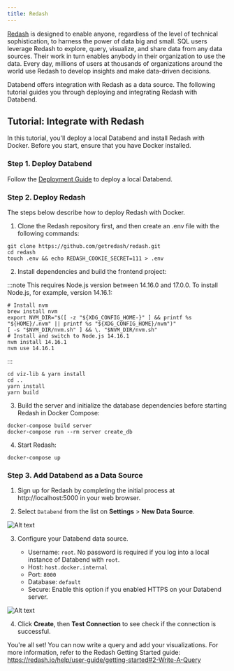 ```yaml
---
title: Redash
---
```


[Redash](https://redash.io/) is designed to enable anyone, regardless of the level of technical sophistication, to harness the power of data big and small. SQL users leverage Redash to explore, query, visualize, and share data from any data sources. Their work in turn enables anybody in their organization to use the data. Every day, millions of users at thousands of organizations around the world use Redash to develop insights and make data-driven decisions.

Databend offers integration with Redash as a data source. The following tutorial guides you through deploying and integrating Redash with Databend. 

## Tutorial: Integrate with Redash

In this tutorial, you'll deploy a local Databend and install Redash with Docker. Before you start, ensure that you have Docker installed.

### Step 1. Deploy Databend

Follow the [Deployment Guide](https://databend.rs/doc/deploy) to deploy a local Databend.

### Step 2. Deploy Redash

The steps below describe how to deploy Redash with Docker.

1. Clone the Redash repository first, and then create an .env file with the following commands:

```shell
git clone https://github.com/getredash/redash.git
cd redash
touch .env && echo REDASH_COOKIE_SECRET=111 > .env
```
2. Install dependencies and build the frontend project:

:::note
This requires Node.js version between 14.16.0 and 17.0.0. To install Node.js, for example, version 14.16.1:

```shell
# Install nvm
brew install nvm
export NVM_DIR="$([ -z "${XDG_CONFIG_HOME-}" ] && printf %s "${HOME}/.nvm" || printf %s "${XDG_CONFIG_HOME}/nvm")"
[ -s "$NVM_DIR/nvm.sh" ] && \. "$NVM_DIR/nvm.sh"
# Install and switch to Node.js 14.16.1
nvm install 14.16.1
nvm use 14.16.1
```
:::

```shell
cd viz-lib & yarn install
cd ..
yarn install 
yarn build
```

3. Build the server and initialize the database dependencies before starting Redash in Docker Compose:

```shell
docker-compose build server
docker-compose run --rm server create_db
```

4. Start Redash:

```shell
docker-compose up
```

### Step 3. Add Databend as a Data Source

1. Sign up for Redash by completing the initial process at http://localhost:5000 in your web browser.

2. Select `Databend` from the list on **Settings** > **New Data Source**.

![Alt text](../../public/img/integration/redash-select.png)

3. Configure your Databend data source.

    - Username: `root`. No password is required if you log into a local instance of Databend with `root`.
    - Host: `host.docker.internal`
    - Port: `8000`
    - Database: `default`
    - Secure: Enable this option if you enabled HTTPS on your Databend server.

![Alt text](../../public/img/integration/redash-cfg-local.png)

4. Click **Create**, then **Test Connection** to see check if the connection is successful.

You're all set! You can now write a query and add your visualizations. For more information, refer to the Redash Getting Started guide: https://redash.io/help/user-guide/getting-started#2-Write-A-Query